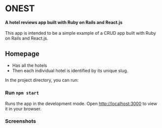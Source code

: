 # ONEST
#### A hotel reviews app built with Ruby on Rails and React.js
This app is intended to be a simple example of a CRUD app built with Ruby on Rails and React.js.

## Homepage
- Has all the hotels 
- Then each individual hotel is identified by its unique slug.

In the project directory, you can run:

### Run `npm start`

Runs the app in the development mode.
Open [http://localhost:3000](http://localhost:3000) to view it in your browser.

### Screenshots

